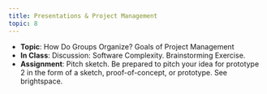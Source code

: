 ```yaml
---
title: Presentations & Project Management
topic: 8
---
```


- **Topic**: How Do Groups Organize? Goals of Project Management
- **In Class**: Discussion: Software Complexity. Brainstorming Exercise.
- **Assignment**: Pitch sketch. Be prepared to pitch your idea for prototype 2 in the form of a sketch, proof-of-concept, or prototype. See brightspace.
